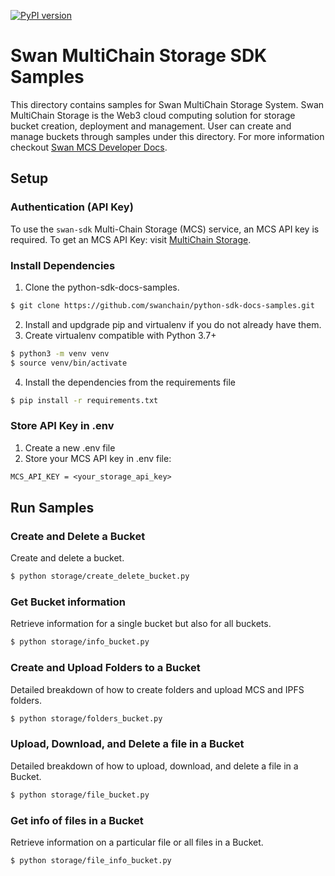 [![PyPI version](https://img.shields.io/pypi/v/python-mcs-sdk)](https://pypi.org/project/python-mcs-sdk/)
# Swan MultiChain Storage SDK Samples

This directory contains samples for Swan MultiChain Storage System. Swan MultiChain Storage is the Web3 cloud computing solution for storage bucket creation, deployment and management. User can create and manage buckets through samples under this directory. For more information checkout [Swan MCS Developer Docs](https://docs.swanchain.io/bulders/tools/multi-chain-storage).

## Setup

### Authentication (API Key)

To use the `swan-sdk` Multi-Chain Storage (MCS) service, an MCS API key is required. To get an MCS API Key: visit [MultiChain Storage](https://www.multichain.storage/home).


### Install Dependencies
1. Clone the python-sdk-docs-samples.

```bash
$ git clone https://github.com/swanchain/python-sdk-docs-samples.git
```

2. Install and updgrade pip and virtualenv if you do not already have them.
3. Create virtualenv compatible with Python 3.7+
```bash
$ python3 -m venv venv
$ source venv/bin/activate
```
4. Install the dependencies from the requirements file
```bash
$ pip install -r requirements.txt
```

### Store API Key in .env

1. Create a new .env file
2. Store your MCS API key in .env file:
```txt
MCS_API_KEY = <your_storage_api_key>
```


## Run Samples

### Create and Delete a Bucket
Create and delete a bucket.
```bash
$ python storage/create_delete_bucket.py
```

### Get Bucket information
Retrieve information for a single bucket but also for all buckets.
```bash
$ python storage/info_bucket.py
```

### Create and Upload Folders to a Bucket
Detailed breakdown of how to create folders and upload MCS and IPFS folders.
```bash
$ python storage/folders_bucket.py
```

### Upload, Download, and Delete a file in a Bucket
Detailed breakdown of how to upload, download, and delete a file in a Bucket.
```bash
$ python storage/file_bucket.py
```

### Get info of files in a Bucket
Retrieve information on a particular file or all files in a Bucket.
```bash
$ python storage/file_info_bucket.py
```


